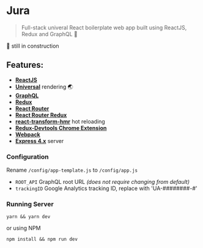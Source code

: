 # Jura

> Full-stack univeral React boilerplate web app built using ReactJS, Redux and GraphQL :ghost:

:construction: still in construction

## Features:
- [**ReactJS**](https://facebook.github.io/react/)
- [**Universal**](https://medium.com/@ghengeveld/isomorphism-vs-universal-javascript-4b47fb481beb#.4x2t3jlmx) rendering :earth_asia:
- [**GraphQL**](http://graphql.org/learn/)
- [**Redux**](https://github.com/reactjs/redux)
- [**React Router**](https://github.com/reactjs/react-router)
- [**React Router Redux**](https://github.com/reactjs/react-router-redux)
- [**react-transform-hmr**](https://github.com/gaearon/react-transform-hmr) hot reloading
- [**Redux-Devtools Chrome Extension**](https://github.com/zalmoxisus/redux-devtools-extension)
- [**Webpack**](https://github.com/webpack/webpack)
- [**Express 4.x**](https://expressjs.com/en/api.html) server

### Configuration

Rename `/config/app-template.js` to `/config/app.js`

- `ROOT_API` GraphQL root URL *(does not require changing from default)*
- `trackingID` Google Analytics tracking ID, replace with 'UA-########-#'

### Running Server
`yarn && yarn dev`

or using NPM

`npm install && npm run dev`
